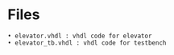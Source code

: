 # Files

    • elevator.vhdl : vhdl code for elevator
    • elevator_tb.vhdl : vhdl code for testbench
